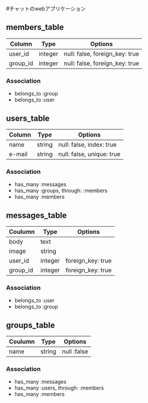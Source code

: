 #チャットのwebアプリケーション

## members_table

|Column|Type|Options|
|------|----|-------|
|user_id|integer|null: false, foreign_key: true|
|group_id|integer|null: false, foreign_key: true|

### Association
- belongs_to :group
- belongs_to :user


## users_table
|Column|Type|Options|
|------|----|-------|
|name|string|null: false, index: true|
|e-mail|string|null: false, unique: true|

### Association
- has_many :messages
- has_many :groups, through: :members
- has_many :members


## messages_table
|Coulumn|Type|Options|
|-------|----|-------|
|body|text||
|image|string||
|user_id|integer|foreign_key: true|
|group_id|integer|foreign_key: true|

### Association
- belongs_to :user
- belongs_to :group


## groups_table
|Coulumn|Type|Options|
|-------|----|-------|
|name|string|null :false|

### Association
- has_many :messages
- has_many :users, through: :members
- has_many :members

